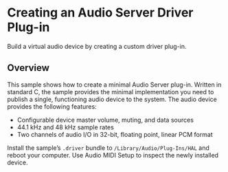 # Creating an Audio Server Driver Plug-in
Build a virtual audio device by creating a custom driver plug-in.

## Overview
This sample shows how to create a minimal Audio Server plug-in. Written in standard C, the sample provides the minimal implementation you need to publish a single, functioning audio device to the system. The audio device provides the following features:
- Configurable device master volume, muting, and data sources
- 44.1 kHz and 48 kHz sample rates
- Two channels of audio I/O in 32-bit, floating point, linear PCM format

Install the sample’s `.driver` bundle to `/Library/Audio/Plug-Ins/HAL` and reboot your computer. Use Audio MIDI Setup to inspect the newly installed device.
